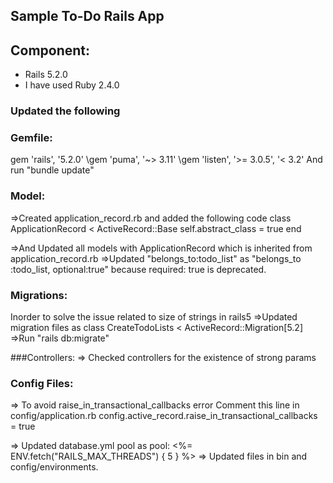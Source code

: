 ## Sample To-Do Rails App
## Component: 
- Rails 5.2.0
- I have used Ruby 2.4.0

### Updated the following 
### Gemfile:
gem 'rails', '5.2.0'
\gem 'puma', '~> 3.11'
\gem 'listen', '>= 3.0.5', '< 3.2'
And run "bundle update"

### Model:
=>Created application_record.rb and added the following code
	class ApplicationRecord < ActiveRecord::Base
  		self.abstract_class = true
	end

=>And Updated all models with ApplicationRecord which is inherited from application_record.rb
=>Updated "belongs_to:todo_list" as "belongs_to :todo_list, optional:true" because required: true is deprecated.

### Migrations:

Inorder to solve the issue related to size of strings in rails5
=>Updated migration files as  class CreateTodoLists < ActiveRecord::Migration[5.2]
=>Run "rails db:migrate"

###Controllers:
=> Checked controllers for the existence of strong params

### Config Files:

=>  To avoid raise_in_transactional_callbacks  error
	Comment this line in config/application.rb
     config.active_record.raise_in_transactional_callbacks = true

=> Updated database.yml pool as pool: <%= ENV.fetch("RAILS_MAX_THREADS") { 5 } %>
=> Updated files in bin  and config/environments.
